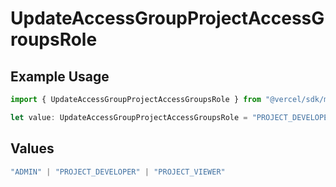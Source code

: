 # UpdateAccessGroupProjectAccessGroupsRole

## Example Usage

```typescript
import { UpdateAccessGroupProjectAccessGroupsRole } from "@vercel/sdk/models/updateaccessgroupprojectop.js";

let value: UpdateAccessGroupProjectAccessGroupsRole = "PROJECT_DEVELOPER";
```

## Values

```typescript
"ADMIN" | "PROJECT_DEVELOPER" | "PROJECT_VIEWER"
```